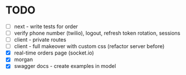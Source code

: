 # TODO

- [ ] next - write tests for order
- [ ] verify phone number (twilio), logout, refresh token rotation, sessions
- [ ] client - private routes
- [ ] client - full makeover with custom css (refactor server before)
- [x] real-time orders page (socket.io)
- [x] morgan
- [x] swagger docs - create examples in model
